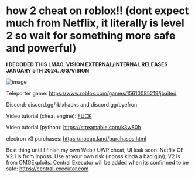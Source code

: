 # how 2 cheat on roblox!! (dont expect much from Netflix, it literally is level 2 so wait for something more safe and powerful)

**I DECODED THIS LMAO, VISION EXTERNAL/INTERNAL RELEASES JANUARY 5TH 2024. .GG/VISION**

![image](https://github.com/rg5x/Netflix/assets/131100291/d1264a30-703a-491d-b068-59d4256ed6d9)


Teleporter game: https://www.roblox.com/games/15610085219/jbaited

Discord: discord.gg/rblxhacks and discord.gg/byefron

Video tutorial (cheat engine): [FUCK](https://www.youtube.com/watch?v=zvUOJ2rhmu8)

Video tutorial (python): https://streamable.com/k3w80h

electron v3 purchases: https://nocap.land/purchases.html

Best thing until I finish my own Web / UWP cheat, UI leak soon.
Netflix CE V2.1 is from Inposs. Use at your own risk (inposs kinda a bad guy); V2 is from OMGExploits.
Central Executor will be added when its confirmed to be safe: https://central-executor.com
